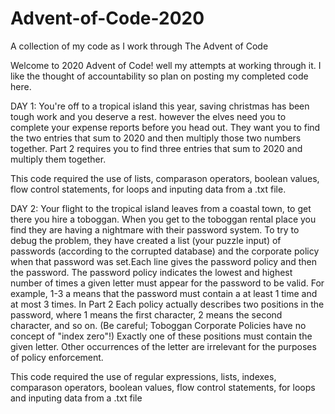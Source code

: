 # Advent-of-Code-2020
A collection of my code as I work through The Advent of Code

Welcome to 2020 Advent of Code! well my attempts at working through it. I like the thought of accountability so plan on posting my completed code here. 


DAY 1:
You're off to a tropical island this year, saving christmas has been tough work and you deserve a rest. however the elves need you to complete your expense reports before you head out. They want you to find the two entries that sum to 2020 and then multiply those two numbers together. Part 2 requires you to find three entries that sum to 2020 and multiply them together. 
  
This code required the use of lists, comparason operators, boolean values, flow control statements, for loops and inputing data from a .txt file.

DAY 2:
Your flight to the tropical island leaves from a coastal town, to get there you hire a toboggan. When you get to the toboggan rental place you find they are having a nightmare with their password system. To try to debug the problem, they have created a list (your puzzle input) of passwords (according to the corrupted database) and the corporate policy when that password was set.Each line gives the password policy and then the password. The password policy indicates the lowest and highest number of times a given letter must appear for the password to be valid. For example, 1-3 a means that the password must contain a at least 1 time and at most 3 times. In Part 2 Each policy actually describes two positions in the password, where 1 means the first character, 2 means the second character, and so on. (Be careful; Toboggan Corporate Policies have no concept of "index zero"!) Exactly one of these positions must contain the given letter. Other occurrences of the letter are irrelevant for the purposes of policy enforcement.

This code required the use of regular expressions, lists, indexes, comparason operators, boolean values, flow control statements, for loops and inputing data from a .txt file
